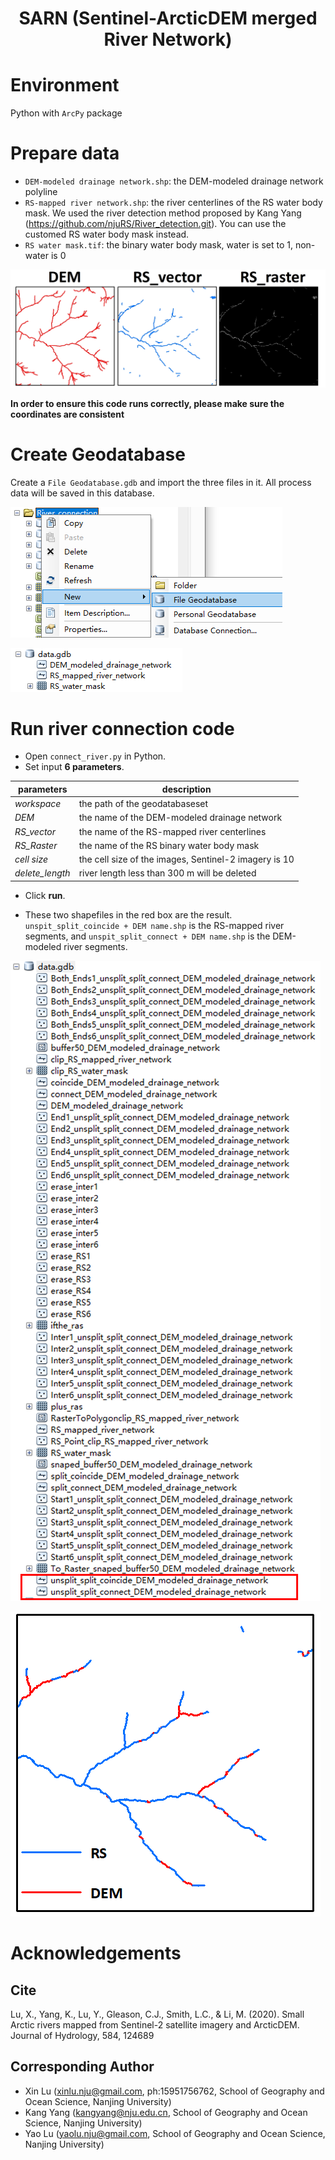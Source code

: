 <h1 align="center">SARN (Sentinel-ArcticDEM merged River Network)</h1>

# Environment
Python with ``ArcPy`` package
# Prepare data
- ``DEM-modeled drainage network.shp``: the DEM-modeled drainage network polyline
- ``RS-mapped river network.shp``: the river centerlines of the RS water body mask. We used the river detection method proposed by Kang Yang (https://github.com/njuRS/River_detection.git). You can use the customed RS water body mask instead.
- ``RS water mask.tif``: the binary water body mask, water is set to 1, non-water is 0

![alt text](https://github.com/njuRS/picture/blob/master/data.jpg?raw=true)


**In order to ensure this code runs correctly, please make sure the coordinates are consistent**
# Create Geodatabase
Create a ``File Geodatabase.gdb`` and import the three files in it. All process data will be saved in this database.

![alt text](https://github.com/njuRS/picture/blob/master/create_database.png?raw=true)



![alt text](https://github.com/njuRS/picture/blob/master/add_files_into_geodatabase.png?raw=true)


# Run river connection code

- Open ``connect_river.py`` in Python. 
- Set input **6 parameters**. 

| parameters | description |
|----|---|
|*workspace*  |the path of the geodatabaseset|
|*DEM*  |the name of the DEM-modeled drainage network|
|*RS_vector*  |the name of the RS-mapped river centerlines|
|*RS_Raster*  |the name of the RS binary water body mask|
|*cell size*  |the cell size of the images, Sentinel-2 imagery is 10|
|*delete_length*  |river length less than 300 m will be deleted|

- Click **run**.

- These two shapefiles in the red box are the result. ``unspit_split_coincide + DEM name.shp`` is the RS-mapped river segments, and ``unspit_split_connect + DEM name.shp`` is the DEM-modeled river segments.

![alt text](https://github.com/njuRS/picture/blob/master/result.png?raw=true)

![alt text](https://github.com/njuRS/picture/blob/master/result2.png?raw=true)

# Acknowledgements
## Cite
Lu, X., Yang, K., Lu, Y., Gleason, C.J., Smith, L.C., & Li, M. (2020). Small Arctic rivers mapped from Sentinel-2 satellite imagery and ArcticDEM. Journal of Hydrology, 584, 124689

## Corresponding Author
- Xin Lu (xinlu.nju@gmail.com, ph:15951756762, School of Geography and Ocean Science, Nanjing University)
- Kang Yang (kangyang@nju.edu.cn, School of Geography and Ocean Science, Nanjing University) 
- Yao Lu (yaolu.nju@gmail.com, School of Geography and Ocean Science, Nanjing University)
